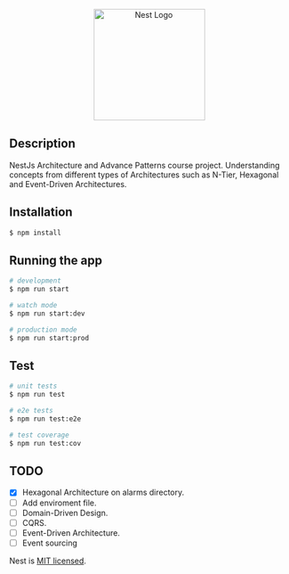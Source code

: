 <p align="center">
  <a href="http://nestjs.com/" target="blank"><img src="https://nestjs.com/img/logo-small.svg" width="200" alt="Nest Logo" /></a>
</p>

[circleci-image]: https://img.shields.io/circleci/build/github/nestjs/nest/master?token=abc123def456
[circleci-url]: https://circleci.com/gh/nestjs/nest


## Description

NestJs Architecture and Advance Patterns course project.
Understanding concepts from different types of Architectures such as N-Tier, Hexagonal and Event-Driven Architectures.

## Installation

```bash
$ npm install
```

## Running the app

```bash
# development
$ npm run start

# watch mode
$ npm run start:dev

# production mode
$ npm run start:prod
```

## Test

```bash
# unit tests
$ npm run test

# e2e tests
$ npm run test:e2e

# test coverage
$ npm run test:cov
```

## TODO

- [x] Hexagonal Architecture on alarms directory.
- [ ] Add enviroment file.
- [ ] Domain-Driven Design.
- [ ] CQRS.
- [ ] Event-Driven Architecture.
- [ ] Event sourcing

Nest is [MIT licensed](LICENSE).
